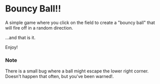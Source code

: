 # Bouncy Ball!!

A simple game where you click on the field to create a "bouncy ball" that will fire off in a random direction.

...and that is it.

Enjoy!

### Note
There is a small bug where a ball might escape the lower right corner.  Doesn't happen that often, but you've been warned!.
